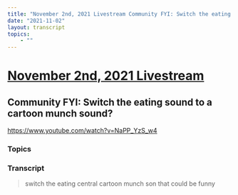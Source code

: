 ```yaml
---
title: "November 2nd, 2021 Livestream Community FYI: Switch the eating sound to a cartoon munch sound?"
date: "2021-11-02"
layout: transcript
topics:
    - ""
---
```

# [November 2nd, 2021 Livestream](../2021-11-02.md)
## Community FYI: Switch the eating sound to a cartoon munch sound?
https://www.youtube.com/watch?v=NaPP_YzS_w4

### Topics


### Transcript

> switch the eating central cartoon munch son that could be funny
